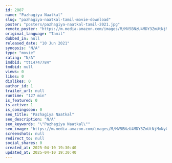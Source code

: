 ```yaml
---
id: 2887
name: "Pazhagiya Naatkal"
slug: "pazhagiya-naatkal-tamil-movie-download"
poster: "posters/pazhagiya-naatkal-tamil-2021.jpg"
remote_poster: "https://m.media-amazon.com/images/M/MV5BNzU4MDY3ZmUtNjMxNy00NzUxLTk5MjctYWNmMmQzOGE2NzM1XkEyXkFqcGdeQXVyMzAzMzkzNTU@._V1_SX300.jpg"
original_language: "Tamil"
dubbed_in: null
released_date: "10 Jun 2021"
synopsis: "N/A"
type: "movie"
rating: "N/A"
imdbid: "tt14747784"
tmdbid: null
views: 0
likes: 0
dislikes: 0
author_id: 1
trailer_url: null
runtime: "127 min"
is_featured: 0
is_active: 1
is_comingsoon: 0
seo_title: "Pazhagiya Naatkal"
seo_description: "N/A"
seo_keywords: "\"Pazhagiya Naatkal\""
seo_image: "https://m.media-amazon.com/images/M/MV5BNzU4MDY3ZmUtNjMxNy00NzUxLTk5MjctYWNmMmQzOGE2NzM1XkEyXkFqcGdeQXVyMzAzMzkzNTU@._V1_SX300.jpg"
screenshots: null
redirect_to: null
social_shares: 0
created_at: 2025-04-10 19:30:40
updated_at: 2025-04-10 19:30:40
---
```



